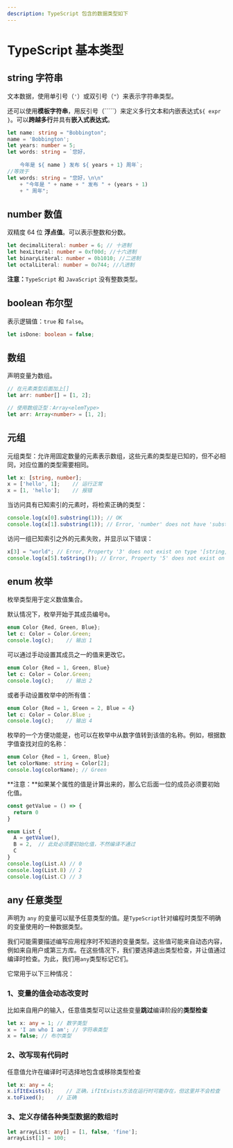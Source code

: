```yaml
---
description: TypeScript 包含的数据类型如下
---
```


# TypeScript 基本类型

##   string 字符串

文本数据，使用单引号（`'`）或双引号（`"`）来表示字符串类型。

还可以使用**模板字符串**，用反引号（`````）来定义多行文本和内嵌表达式`${ expr }`。可以**跨越多行**并具有**嵌入式表达式**。

```typescript
let name: string = "Bobbington";
name = 'Bobbington';
let years: number = 5;
let words: string = `您好，
    
    今年是 ${ name } 发布 ${ years + 1} 周年`;
//等效于
let words: string = "您好，\n\n"
    + "今年是 " + name + " 发布 " + (years + 1) 
    + " 周年";
```

## number 数值

双精度 64 位 **浮点值**。可以表示整数和分数。

```typescript
let decimalLiteral: number = 6; // 十进制
let hexLiteral: number = 0xf00d; //十六进制
let binaryLiteral: number = 0b1010; //二进制
let octalLiteral: number = 0o744; //八进制
```

 **注意：**`TypeScript` 和 `JavaScript` 没有整数类型。

## boolean 布尔型

表示逻辑值：`true` 和 `false`。

```typescript
let isDone: boolean = false;
```

## 数组 <a id="array"></a>

声明变量为数组。

```typescript
// 在元素类型后面加上[]
let arr: number[] = [1, 2];

// 使用数组泛型：Array<elemType>
let arr: Array<number> = [1, 2];
```

## 元组

元组类型：允许用固定数量的元素表示数组，这些元素的类型是已知的，但不必相同，对应位置的类型需要相同。

```typescript
let x: [string, number];
x = ['hello', 1];    // 运行正常
x = [1, 'hello'];    // 报错
```

当访问具有已知索引的元素时，将检索正确的类型：

```typescript
console.log(x[0].substring(1)); // OK
console.log(x[1].substring(1)); // Error, 'number' does not have 'substring'
```

访问一组已知索引之外的元素失败，并显示以下错误：

```typescript
x[3] = "world"; // Error, Property '3' does not exist on type '[string, number]'.
console.log(x[5].toString()); // Error, Property '5' does not exist on type '[string, number]'.
```

## enum 枚举

枚举类型用于定义数值集合。

 默认情况下，枚举开始于其成员编号`0`。

```typescript
enum Color {Red, Green, Blue};
let c: Color = Color.Green;
console.log(c);    // 输出 1
```

可以通过手动设置其成员之一的值来更改它。

```typescript
enum Color {Red = 1, Green, Blue}
let c: Color = Color.Green;
console.log(c);    // 输出 2
```

或者手动设置枚举中的所有值：

```typescript
enum Color {Red = 1, Green = 2, Blue = 4}
let c: Color = Color.Blue ;
console.log(c);    // 输出 4
```

 枚举的一个方便功能是，也可以在枚举中从数字值转到该值的名称。例如，根据数字值查找对应的名称：

```typescript
enum Color {Red = 1, Green, Blue}
let colorName: string = Color[2];
console.log(colorName); // Green
```

**注意：**如果某个属性的值是计算出来的，那么它后面一位的成员必须要初始化值。

```typescript
const getValue = () => {
  return 0
}

enum List {
  A = getValue(),
  B = 2,  // 此处必须要初始化值，不然编译不通过
  C
}
console.log(List.A) // 0
console.log(List.B) // 2
console.log(List.C) // 3
```

## any 任意类型

声明为 `any` 的变量可以赋予任意类型的值。是`TypeScript`针对编程时类型不明确的变量使用的一种数据类型。

我们可能需要描述编写应用程序时不知道的变量类型。这些值可能来自动态内容，例如来自用户或第三方库。在这些情况下，我们要选择退出类型检查，并让值通过编译时检查。为此，我们用`any`类型标记它们。

它常用于以下三种情况：

### 1、变量的值会动态改变时

比如来自用户的输入，任意值类型可以让这些变量**跳过**编译阶段的**类型检查**

```typescript
let x: any = 1; // 数字类型
x = 'I am who I am'; // 字符串类型
x = false; // 布尔类型
```

### 2、改写现有代码时

任意值允许在编译时可选择地包含或移除类型检查

```typescript
let x: any = 4;
x.ifItExists();    // 正确，ifItExists方法在运行时可能存在，但这里并不会检查
x.toFixed();    // 正确
```

### 3、定义存储各种类型数据的数组时

```typescript
let arrayList: any[] = [1, false, 'fine'];
arrayList[1] = 100;
```



